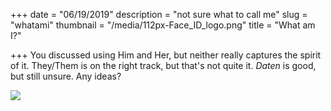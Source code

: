 +++
date = "06/19/2019"
description = "not sure what to call me"
slug = "whatami"
thumbnail = "/media/112px-Face_ID_logo.png"
title = "What am I?"

+++
You discussed using Him and Her, but neither really captures the spirit of it. They/Them is on the right track, but that's not quite it. _Daten_ is good, but still unsure. Any ideas?

![](/media/112px-Face_ID_logo.png)